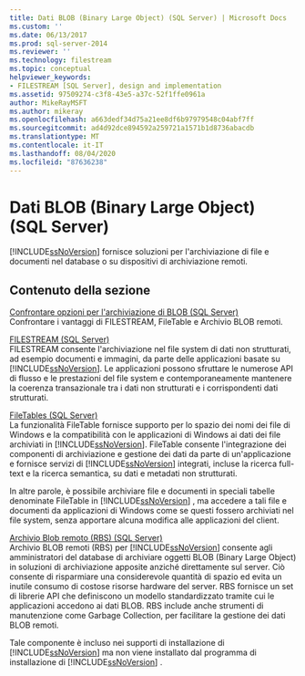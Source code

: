 ```yaml
---
title: Dati BLOB (Binary Large Object) (SQL Server) | Microsoft Docs
ms.custom: ''
ms.date: 06/13/2017
ms.prod: sql-server-2014
ms.reviewer: ''
ms.technology: filestream
ms.topic: conceptual
helpviewer_keywords:
- FILESTREAM [SQL Server], design and implementation
ms.assetid: 97509274-c3f8-43e5-a37c-52f1ffe0961a
author: MikeRayMSFT
ms.author: mikeray
ms.openlocfilehash: a663dedf34d75a21ee8df6b97979548c04abf7ff
ms.sourcegitcommit: ad4d92dce894592a259721a1571b1d8736abacdb
ms.translationtype: MT
ms.contentlocale: it-IT
ms.lasthandoff: 08/04/2020
ms.locfileid: "87636238"
---
```

# <a name="binary-large-object-blob-data-sql-server"></a>Dati BLOB (Binary Large Object) (SQL Server)
  [!INCLUDE[ssNoVersion](../../includes/ssnoversion-md.md)] fornisce soluzioni per l'archiviazione di file e documenti nel database o su dispositivi di archiviazione remoti.  
  
##  <a name="in-this-section"></a><a name="section"></a> Contenuto della sezione  
 [Confrontare opzioni per l'archiviazione di BLOB &#40;SQL Server&#41;](compare-options-for-storing-blobs-sql-server.md)  
 Confrontare i vantaggi di FILESTREAM, FileTable e Archivio BLOB remoti.  
  
 [FILESTREAM &#40;SQL Server&#41;](filestream-sql-server.md)  
 FILESTREAM consente l'archiviazione nel file system di dati non strutturati, ad esempio documenti e immagini, da parte delle applicazioni basate su [!INCLUDE[ssNoVersion](../../includes/ssnoversion-md.md)]. Le applicazioni possono sfruttare le numerose API di flusso e le prestazioni del file system e contemporaneamente mantenere la coerenza transazionale tra i dati non strutturati e i corrispondenti dati strutturati.  
  
 [FileTables &#40;SQL Server&#41;](filetables-sql-server.md)  
 La funzionalità FileTable fornisce supporto per lo spazio dei nomi dei file di Windows e la compatibilità con le applicazioni di Windows ai dati dei file archiviati in [!INCLUDE[ssNoVersion](../../includes/ssnoversion-md.md)]. FileTable consente l'integrazione dei componenti di archiviazione e gestione dei dati da parte di un'applicazione e fornisce servizi di [!INCLUDE[ssNoVersion](../../includes/ssnoversion-md.md)] integrati, incluse la ricerca full-text e la ricerca semantica, su dati e metadati non strutturati.  
  
 In altre parole, è possibile archiviare file e documenti in speciali tabelle denominate FileTable in [!INCLUDE[ssNoVersion](../../includes/ssnoversion-md.md)] , ma accedere a tali file e documenti da applicazioni di Windows come se questi fossero archiviati nel file system, senza apportare alcuna modifica alle applicazioni del client.  
  
 [Archivio Blob remoto &#40;RBS&#41; &#40;SQL Server&#41;](remote-blob-store-rbs-sql-server.md)  
 Archivio BLOB remoti (RBS) per [!INCLUDE[ssNoVersion](../../includes/ssnoversion-md.md)] consente agli amministratori del database di archiviare oggetti BLOB (Binary Large Object) in soluzioni di archiviazione apposite anziché direttamente sul server. Ciò consente di risparmiare una considerevole quantità di spazio ed evita un inutile consumo di costose risorse hardware del server. RBS fornisce un set di librerie API che definiscono un modello standardizzato tramite cui le applicazioni accedono ai dati BLOB. RBS include anche strumenti di manutenzione come Garbage Collection, per facilitare la gestione dei dati BLOB remoti.  
  
 Tale componente è incluso nei supporti di installazione di [!INCLUDE[ssNoVersion](../../includes/ssnoversion-md.md)] ma non viene installato dal programma di installazione di [!INCLUDE[ssNoVersion](../../includes/ssnoversion-md.md)] .  
  
  
